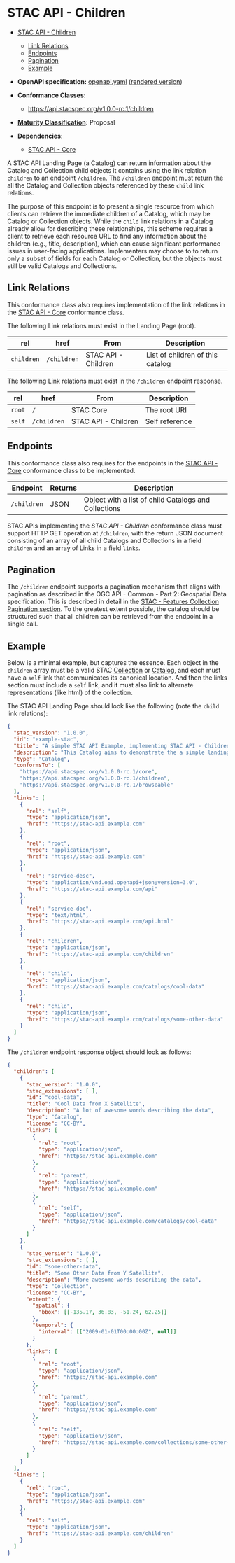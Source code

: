 # STAC API - Children

- [STAC API - Children](#stac-api---children)
  - [Link Relations](#link-relations)
  - [Endpoints](#endpoints)
  - [Pagination](#pagination)
  - [Example](#example)

- **OpenAPI specification:** [openapi.yaml](openapi.yaml) ([rendered version](https://api.stacspec.org/v1.0.0-rc.1/children))
- **Conformance Classes:** 
  - <https://api.stacspec.org/v1.0.0-rc.1/children>
- **[Maturity Classification](https://github.com/radiantearth/stac-api-spec/tree/v1.0.0-rc.1/README.md#maturity-classification):** Proposal
- **Dependencies**:
  - [STAC API - Core](https://github.com/radiantearth/stac-api-spec/tree/v1.0.0-rc.1/core)

A STAC API Landing Page (a Catalog) can return information about the Catalog and Collection child objects
it contains using the link relation `children` to an endpoint `/children`. The `/children` endpoint must
return the all the Catalog and Collection objects referenced by these `child` link relations.

The purpose of this endpoint is to present a single resource from which clients can retrieve
the immediate children of a Catalog, which may be Catalog or Collection objects.
While the `child` link relations in a Catalog already allow for describing these
relationships, this scheme requires a client to retrieve each resource URL to find any information about
the children (e.g., title, description), which can cause significant performance issues in user-facing
applications. Implementers may choose to to return only a subset of fields for each Catalog or Collection,
but the objects must still be valid Catalogs and Collections.

## Link Relations

This conformance class also requires implementation of the link relations in the
[STAC API - Core](https://github.com/radiantearth/stac-api-spec/tree/v1.0.0-rc.1/core) conformance class.

The following Link relations must exist in the Landing Page (root).

| **rel**    | **href**    | **From**            | **Description**                  |
| ---------- | ----------- | ------------------- | -------------------------------- |
| `children` | `/children` | STAC API - Children | List of children of this catalog |

The following Link relations must exist in the `/children` endpoint response.

| **rel** | **href**    | **From**            | **Description** |
| ------- | ----------- | ------------------- | --------------- |
| `root`  | `/`         | STAC Core           | The root URI    |
| `self`  | `/children` | STAC API - Children | Self reference  |

## Endpoints

This conformance class also requires for the endpoints in the
[STAC API - Core](https://github.com/radiantearth/stac-api-spec/tree/v1.0.0-rc.1/core) conformance class to be implemented.

| Endpoint    | Returns | Description                                          |
| ----------- | ------- | ---------------------------------------------------- |
| `/children` | JSON    | Object with a list of child Catalogs and Collections |

STAC APIs implementing the *STAC API - Children* conformance class must support HTTP GET operation at
`/children`, with the return JSON document consisting of an array of all child Catalogs and Collections in a field `children` and an 
array of Links in a field `links`.

## Pagination

The `/children` endpoint supports a pagination mechanism that aligns with pagination as described in the 
OGC API - Common - Part 2: Geospatial Data specification. This is described in detail in
the [STAC - Features Collection Pagination section](https://github.com/radiantearth/stac-api-spec/tree/v1.0.0-rc.1/ogcapi-features/README.md#collection-pagination).
To the greatest extent possible, the catalog should be structured such that all children can be
retrieved from the endpoint in a single call.

## Example

Below is a minimal example, but captures the essence. Each object in the `children` array 
must be a valid STAC [Collection](https://github.com/radiantearth/stac-spec/blob/v1.0.0/collection-spec/README.md) or [Catalog](https://github.com/radiantearth/stac-spec/blob/v1.0.0/catalog-spec/README.md),
and each must have a `self` link that communicates its canonical location. And then 
the links section must include a `self` link, and it must also link to alternate representations
(like html) of the collection.

The STAC API Landing Page should look like the following (note the `child` link relations):

```json
{
  "stac_version": "1.0.0",
  "id": "example-stac",
  "title": "A simple STAC API Example, implementing STAC API - Children",
  "description": "This Catalog aims to demonstrate the a simple landing page",
  "type": "Catalog",
  "conformsTo": [
    "https://api.stacspec.org/v1.0.0-rc.1/core",
    "https://api.stacspec.org/v1.0.0-rc.1/children",
    "https://api.stacspec.org/v1.0.0-rc.1/browseable"
  ],
  "links": [
    {
      "rel": "self",
      "type": "application/json",
      "href": "https://stac-api.example.com"
    },
    {
      "rel": "root",
      "type": "application/json",
      "href": "https://stac-api.example.com"
    },
    {
      "rel": "service-desc",
      "type": "application/vnd.oai.openapi+json;version=3.0",
      "href": "https://stac-api.example.com/api"
    },
    {
      "rel": "service-doc",
      "type": "text/html",
      "href": "https://stac-api.example.com/api.html"
    },
    {
      "rel": "children",
      "type": "application/json",
      "href": "https://stac-api.example.com/children"
    },
    {
      "rel": "child",
      "type": "application/json",
      "href": "https://stac-api.example.com/catalogs/cool-data"
    },
    {
      "rel": "child",
      "type": "application/json",
      "href": "https://stac-api.example.com/catalogs/some-other-data"
    }
  ]
}
```

The `/children` endpoint response object should look as follows:

```json
{
  "children": [
    {
      "stac_version": "1.0.0",
      "stac_extensions": [ ],
      "id": "cool-data",
      "title": "Cool Data from X Satellite",
      "description": "A lot of awesome words describing the data",
      "type": "Catalog",
      "license": "CC-BY",
      "links": [
        {
          "rel": "root",
          "type": "application/json",
          "href": "https://stac-api.example.com"
        },
        {
          "rel": "parent",
          "type": "application/json",
          "href": "https://stac-api.example.com"
        },
        {
          "rel": "self",
          "type": "application/json",
          "href": "https://stac-api.example.com/catalogs/cool-data"
        }
      ]
    },
    {
      "stac_version": "1.0.0",
      "stac_extensions": [ ],
      "id": "some-other-data",
      "title": "Some Other Data from Y Satellite",
      "description": "More awesome words describing the data",
      "type": "Collection",
      "license": "CC-BY",
      "extent": {
        "spatial": {
          "bbox": [[-135.17, 36.83, -51.24, 62.25]]
        },
        "temporal": {
          "interval": [["2009-01-01T00:00:00Z", null]]
        }
      },
      "links": [
        {
          "rel": "root",
          "type": "application/json",
          "href": "https://stac-api.example.com"
        },
        {
          "rel": "parent",
          "type": "application/json",
          "href": "https://stac-api.example.com"
        },
        {
          "rel": "self",
          "type": "application/json",
          "href": "https://stac-api.example.com/collections/some-other-data"
        }
      ]
    }
  ],
  "links": [
    {
      "rel": "root",
      "type": "application/json",
      "href": "https://stac-api.example.com"
    },
    {
      "rel": "self",
      "type": "application/json",
      "href": "https://stac-api.example.com/children"
    }
  ]
}
```
